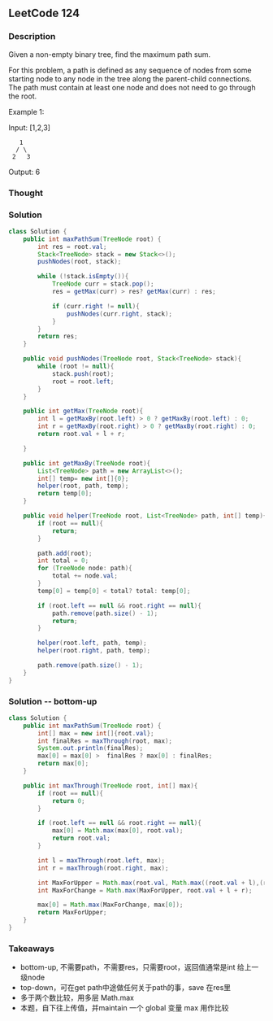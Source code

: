 ## LeetCode 124

### Description
Given a non-empty binary tree, find the maximum path sum.

For this problem, a path is defined as any sequence of nodes from some starting node to any node in the tree along the parent-child connections. The path must contain at least one node and does not need to go through the root.

Example 1:

Input: [1,2,3]

       1
      / \
     2   3

Output: 6

### Thought


### Solution
```java
class Solution {
    public int maxPathSum(TreeNode root) {
        int res = root.val;
        Stack<TreeNode> stack = new Stack<>();
        pushNodes(root, stack);

        while (!stack.isEmpty()){
            TreeNode curr = stack.pop();
            res = getMax(curr) > res? getMax(curr) : res;

            if (curr.right != null){
                pushNodes(curr.right, stack);
            }
        }
        return res;
    }

    public void pushNodes(TreeNode root, Stack<TreeNode> stack){
        while (root != null){
            stack.push(root);
            root = root.left;
        }
    }

    public int getMax(TreeNode root){
        int l = getMaxBy(root.left) > 0 ? getMaxBy(root.left) : 0;
        int r = getMaxBy(root.right) > 0 ? getMaxBy(root.right) : 0;
        return root.val + l + r;

    }

    public int getMaxBy(TreeNode root){
        List<TreeNode> path = new ArrayList<>();
        int[] temp= new int[]{0};
        helper(root, path, temp);
        return temp[0];
    }

    public void helper(TreeNode root, List<TreeNode> path, int[] temp){
        if (root == null){
            return;
        }

        path.add(root);
        int total = 0;
        for (TreeNode node: path){
            total += node.val;
        }
        temp[0] = temp[0] < total? total: temp[0];

        if (root.left == null && root.right == null){
            path.remove(path.size() - 1);
            return;
        }

        helper(root.left, path, temp);
        helper(root.right, path, temp);

        path.remove(path.size() - 1);
    }
}
```

### Solution -- bottom-up
```java
class Solution {
    public int maxPathSum(TreeNode root) {
        int[] max = new int[]{root.val};
        int finalRes = maxThrough(root, max);
        System.out.println(finalRes);
        max[0] = max[0] >  finalRes ? max[0] : finalRes;
        return max[0];
    }

    public int maxThrough(TreeNode root, int[] max){
        if (root == null){
            return 0;
        }

        if (root.left == null && root.right == null){
            max[0] = Math.max(max[0], root.val);
            return root.val;
        }

        int l = maxThrough(root.left, max);
        int r = maxThrough(root.right, max);

        int MaxForUpper = Math.max(root.val, Math.max((root.val + l),(root.val + r)));
        int MaxForChange = Math.max(MaxForUpper, root.val + l + r);

        max[0] = Math.max(MaxForChange, max[0]);
        return MaxForUpper;
    }
}
```

### Takeaways
* bottom-up, 不需要path，不需要res，只需要root，返回值通常是int 给上一级node
* top-down，可在get path中途做任何关于path的事，save 在res里
* 多于两个数比较，用多层 Math.max
* 本题，自下往上传值，并maintain 一个 global 变量 max 用作比较
